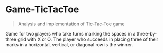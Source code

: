 # Game-TicTacToe
> Analysis and implementation of Tic-Tac-Toe game

Game for two players who take turns marking the spaces in a three-by-three grid with X or O. The player who succeeds in placing three of their marks in a horizontal, vertical, or diagonal row is the winner.

